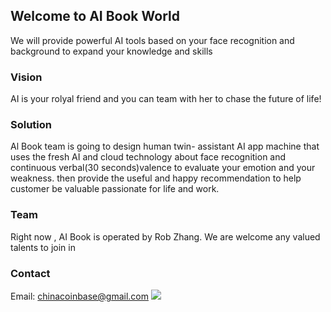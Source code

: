 
## Welcome to  AI Book World

We will provide powerful AI tools based on your face recognition and background to expand your knowledge and skills

### Vision

AI is your rolyal friend  and you can team with her to chase the future of life!

### Solution
 Al Book team is going to design human  twin- assistant AI app machine that uses the fresh AI and cloud technology about face recognition and continuous  verbal(30 seconds)valence  to  evaluate your emotion and your weakness. then provide the useful and happy recommendation to help customer be valuable passionate for life and work.     
### Team


Right now , AI Book is operated by Rob Zhang. We are welcome any valued talents to join in 

### Contact
Email: chinacoinbase@gmail.com
![](https://www.aibook.io/aibook_logo.png)
